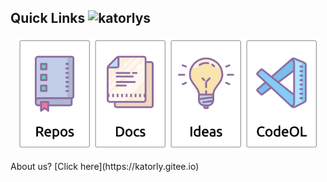 ## Quick Links <img src="https://visitor-badge.laobi.icu/badge?page_id=katorlys..github" alt="katorlys" />
<p align="center"><a target="_blank" href="https://github.com/orgs/katorlys/repositories"><img width="24%" src="Media/Repos.png"></img></a><a target="_blank" href="https://katorly.gitbook.io"><img width="24%" src="Media/Docs.png"></img></a><a target="_blank" href="https://gist.github.com/katorly"><img width="24%" src="Media/Ideas.png"></img></a><a target="_blank" href="https://gitpod.io/workspaces"><img width="24%" src="Media/CodeOL.png"></img></a></p>
About us? [Click here](https://katorly.gitee.io)